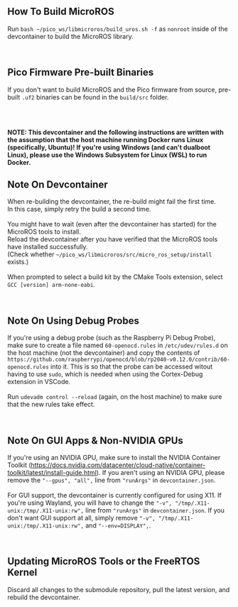## How To Build MicroROS
Run `bash ~/pico_ws/libmicroros/build_uros.sh -f` as `nonroot` inside of the devcontainer to build the MicroROS library.

<br>

## Pico Firmware Pre-built Binaries
If you don't want to build MicroROS and the Pico firmware from source, pre-built `.uf2` binaries can be found in the `build/src` folder.

<br>
<br>

**NOTE: This devcontainer and the following instructions are written with the assumption that the host machine running Docker runs Linux (specifically, Ubuntu)!
If you're using Windows (and can't dualboot Linux), please use the Windows Subsystem for Linux (WSL) to run Docker.**<br>


## Note On Devcontainer
When re-building the devcontainer, the re-build might fail the first time.<br>
In this case, simply retry the build a second time.<br>
<br>
You might have to wait (even after the devcontainer has started) for the MicroROS tools to install.<br>
Reload the devcontainer after you have verified that the MicroROS tools have installed successfully.<br>
(Check whether `~/pico_ws/libmicroros/src/micro_ros_setup/install` exists.)<br>
<br>
When prompted to select a build kit by the CMake Tools extension, select `GCC [version] arm-none-eabi`.

<br>

## Note On Using Debug Probes
If you're using a debug probe (such as the Raspberry Pi Debug Probe), make sure to create
a file named `60-openocd.rules` in `/etc/udev/rules.d` on the host machine (not the devcontainer)
and copy the contents of `https://github.com/raspberrypi/openocd/blob/rp2040-v0.12.0/contrib/60-openocd.rules`
into it. This is so that the probe can be accessed witout having to use `sudo`, which is needed when using
the Cortex-Debug extension in VSCode.<br>
<br>
Run `udevadm control --reload` (again, on the host machine) to make sure that the new rules take effect.

<br>

## Note On GUI Apps & Non-NVIDIA GPUs
If you're using an NVIDIA GPU, make sure to install the NVIDIA Container Toolkit (https://docs.nvidia.com/datacenter/cloud-native/container-toolkit/latest/install-guide.html).
If you aren't using an NVIDIA GPU, please remove the `"--gpus", "all",` line from `"runArgs"` in `devcontainer.json`.<br>
<br>
For GUI support, the devcontainer is currently configured for using X11. If you're using Wayland, you will have to change the
`"-v", "/tmp/.X11-unix:/tmp/.X11-unix:rw",` line from `"runArgs"` in `devcontainer.json`.
If you don't want GUI support at all, simply remove `"-v", "/tmp/.X11-unix:/tmp/.X11-unix:rw",` and `"--env=DISPLAY",`.

<br>

## Updating MicroROS Tools or the FreeRTOS Kernel
Discard all changes to the submodule repository, pull the latest version, and rebuild the devcontainer.